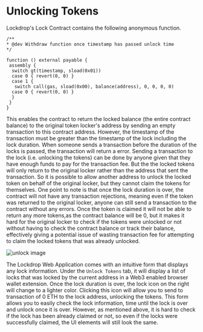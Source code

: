 # Unlocking Tokens

Lockdrop's Lock Contract contains the following anonymous function.

    /**
    * @dev Withdraw function once timestamp has passed unlock time
    */

    function () external payable {
     assembly {
      switch gt(timestamp, sload(0x01))
      case 0 { revert(0, 0) }
      case 1 {
       switch call(gas, sload(0x00), balance(address), 0, 0, 0, 0)
      case 0 { revert(0, 0) }
      }
     }
    }

This enables the contract to return the locked balance (the entire contract balance) to the original token locker's address by sending an empty transaction to this contract address.
However, the timestamp of the transaction must be greater than the timestamp of the lock including the lock duration.
When someone sends a transaction before the duration of the locks is passed, the transaction will return a error.
Sending a transaction to the lock (i.e. unlocking the tokens) can be done by anyone given that they have enough funds to pay for the transaction fee.
But the the locked tokens will only return to the original locker rather than the address that sent the transaction.
So it is possible to allow another address to unlock the locked token on behalf of the original locker, but they cannot claim the tokens for themselves.
One point to note is that once the lock duration is over, the contract will not have any transaction rejections, meaning even if the token was returned to the original locker, anyone can still send a transaction to the contract without any errors.
Once the token is claimed it will not be able to return any more tokens,as the contract balance will be 0, but it makes it hard for the original locker to check if the tokens were unlocked or not without having to check the contract balance or track their balance, effectively giving a potential issue of wasting transaction fee for attempting to claim the locked tokens that was already unlocked.

![unlock image](https://user-images.githubusercontent.com/40356749/77284164-608dd180-6d11-11ea-83e5-464b63b45b0f.jpg)

The Lockdrop Web Application comes with an intuitive form that displays any lock information.
Under the `Unlock Tokens` tab, it will display a list of locks that was locked by the current address in a Web3 enabled browser wallet extension.
Once the lock duration is over, the lock icon on the right will change to a lighter color.
Clicking this icon will allow you to send to transaction of 0 ETH to the lock address, unlocking the tokens.
This form allows you to easily check the lock information, time until the lock is over and unlock once it is over.
However, as mentioned above, it is hard to check if the lock has been already claimed or not, so even if the locks were successfully claimed, the UI elements will still look the same.
